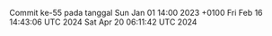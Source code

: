 Commit ke-55 pada tanggal Sun Jan 01 14:00 2023 +0100
Fri Feb 16 14:43:06 UTC 2024
Sat Apr 20 06:11:42 UTC 2024
